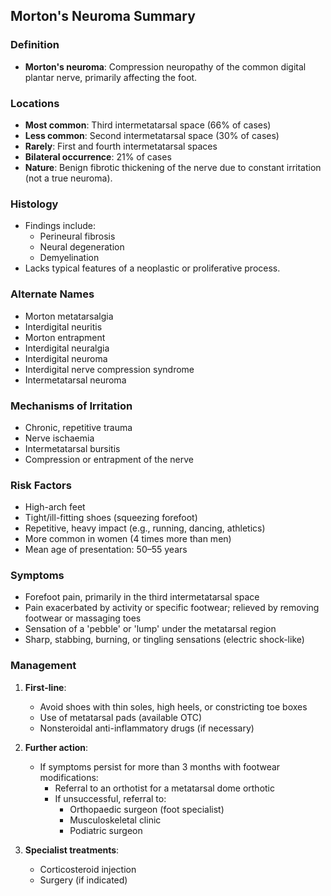 ## Morton's Neuroma Summary

### Definition
- **Morton's neuroma**: Compression neuropathy of the common digital plantar nerve, primarily affecting the foot.

### Locations
- **Most common**: Third intermetatarsal space (66% of cases)
- **Less common**: Second intermetatarsal space (30% of cases)
- **Rarely**: First and fourth intermetatarsal spaces
- **Bilateral occurrence**: 21% of cases
- **Nature**: Benign fibrotic thickening of the nerve due to constant irritation (not a true neuroma).

### Histology
- Findings include:
  - Perineural fibrosis
  - Neural degeneration
  - Demyelination
- Lacks typical features of a neoplastic or proliferative process.

### Alternate Names
- Morton metatarsalgia
- Interdigital neuritis
- Morton entrapment
- Interdigital neuralgia
- Interdigital neuroma
- Interdigital nerve compression syndrome
- Intermetatarsal neuroma

### Mechanisms of Irritation
- Chronic, repetitive trauma
- Nerve ischaemia
- Intermetatarsal bursitis
- Compression or entrapment of the nerve

### Risk Factors
- High-arch feet
- Tight/ill-fitting shoes (squeezing forefoot)
- Repetitive, heavy impact (e.g., running, dancing, athletics)
- More common in women (4 times more than men)
- Mean age of presentation: 50–55 years

### Symptoms
- Forefoot pain, primarily in the third intermetatarsal space
- Pain exacerbated by activity or specific footwear; relieved by removing footwear or massaging toes
- Sensation of a 'pebble' or 'lump' under the metatarsal region
- Sharp, stabbing, burning, or tingling sensations (electric shock-like)

### Management
1. **First-line**:
   - Avoid shoes with thin soles, high heels, or constricting toe boxes
   - Use of metatarsal pads (available OTC)
   - Nonsteroidal anti-inflammatory drugs (if necessary)

2. **Further action**:
   - If symptoms persist for more than 3 months with footwear modifications:
     - Referral to an orthotist for a metatarsal dome orthotic
     - If unsuccessful, referral to:
       - Orthopaedic surgeon (foot specialist)
       - Musculoskeletal clinic
       - Podiatric surgeon

3. **Specialist treatments**:
   - Corticosteroid injection
   - Surgery (if indicated)